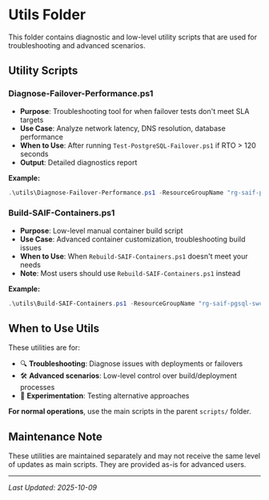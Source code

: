 # Utils Folder

This folder contains diagnostic and low-level utility scripts that are used for troubleshooting and advanced scenarios.

## Utility Scripts

### Diagnose-Failover-Performance.ps1
- **Purpose**: Troubleshooting tool for when failover tests don't meet SLA targets
- **Use Case**: Analyze network latency, DNS resolution, database performance
- **When to Use**: After running `Test-PostgreSQL-Failover.ps1` if RTO > 120 seconds
- **Output**: Detailed diagnostics report

**Example:**
```powershell
.\utils\Diagnose-Failover-Performance.ps1 -ResourceGroupName "rg-saif-pgsql-swc-01"
```

### Build-SAIF-Containers.ps1
- **Purpose**: Low-level manual container build script
- **Use Case**: Advanced container customization, troubleshooting build issues
- **When to Use**: When `Rebuild-SAIF-Containers.ps1` doesn't meet your needs
- **Note**: Most users should use `Rebuild-SAIF-Containers.ps1` instead

**Example:**
```powershell
.\utils\Build-SAIF-Containers.ps1 -ResourceGroupName "rg-saif-pgsql-swc-01"
```

## When to Use Utils

These utilities are for:
- 🔍 **Troubleshooting**: Diagnose issues with deployments or failovers
- 🛠️ **Advanced scenarios**: Low-level control over build/deployment processes
- 🧪 **Experimentation**: Testing alternative approaches

**For normal operations**, use the main scripts in the parent `scripts/` folder.

## Maintenance Note

These utilities are maintained separately and may not receive the same level of updates as main scripts. They are provided as-is for advanced users.

---

*Last Updated: 2025-10-09*
